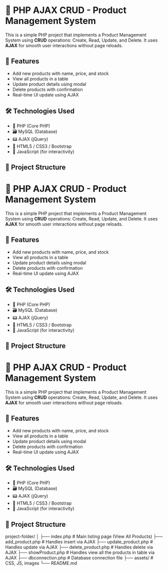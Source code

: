 # 🛒 PHP AJAX CRUD - Product Management System

This is a simple PHP project that implements a Product Management System using **CRUD** operations: Create, Read, Update, and Delete. It uses **AJAX** for smooth user interactions without page reloads.

## 🚀 Features

- Add new products with name, price, and stock
- View all products in a table
- Update product details using modal
- Delete products with confirmation
- Real-time UI update using AJAX

## 🛠️ Technologies Used

- 🐘 PHP (Core PHP)
- 🗃️ MySQL (Database)
- 📟 AJAX (jQuery)
- 🧾 HTML5 / CSS3 / Bootstrap
- 📜 JavaScript (for interactivity)

## 📂 Project Structure

# 🛒 PHP AJAX CRUD - Product Management System

This is a simple PHP project that implements a Product Management System using **CRUD** operations: Create, Read, Update, and Delete. It uses **AJAX** for smooth user interactions without page reloads.

## 🚀 Features

- Add new products with name, price, and stock
- View all products in a table
- Update product details using modal
- Delete products with confirmation
- Real-time UI update using AJAX

## 🛠️ Technologies Used

- 🐘 PHP (Core PHP)
- 🗃️ MySQL (Database)
- 📟 AJAX (jQuery)
- 🧾 HTML5 / CSS3 / Bootstrap
- 📜 JavaScript (for interactivity)

## 📂 Project Structure

# 🛒 PHP AJAX CRUD - Product Management System

This is a simple PHP project that implements a Product Management System using **CRUD** operations: Create, Read, Update, and Delete. It uses **AJAX** for smooth user interactions without page reloads.

## 🚀 Features

- Add new products with name, price, and stock
- View all products in a table
- Update product details using modal
- Delete products with confirmation
- Real-time UI update using AJAX

## 🛠️ Technologies Used

- 🐘 PHP (Core PHP)
- 🗃️ MySQL (Database)
- 📟 AJAX (jQuery)
- 🧾 HTML5 / CSS3 / Bootstrap
- 📜 JavaScript (for interactivity)

## 📂 Project Structure

project-folder/
│
├── index.php # Main listing page (View All Products)
├── add_product.php # Handles insert via AJAX
├── update_product.php # Handles update via AJAX
├── delete_product.php # Handles delete via AJAX
├── showProduct.php # Handles view all the products in table via AJAX
├── dbconnection.php # Database connection file
├── assets/ # CSS, JS, images
└── README.md
